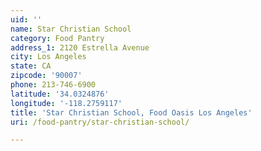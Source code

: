 ```yaml
---
uid: ''
name: Star Christian School
category: Food Pantry
address_1: 2120 Estrella Avenue
city: Los Angeles
state: CA
zipcode: '90007'
phone: 213-746-6900
latitude: '34.0324876'
longitude: '-118.2759117'
title: 'Star Christian School, Food Oasis Los Angeles'
uri: /food-pantry/star-christian-school/

---
```

